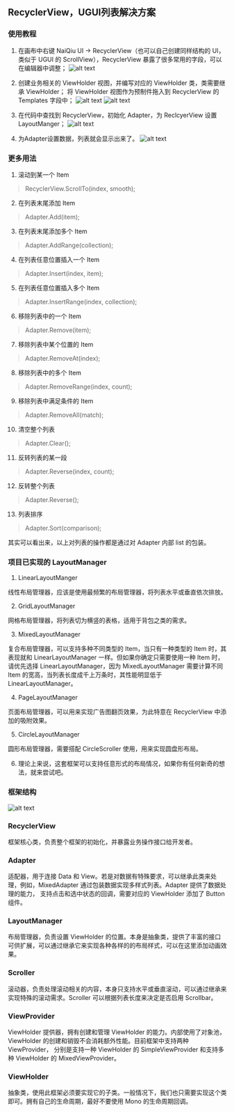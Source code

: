 ## RecyclerView，UGUI列表解决方案
### 使用教程
1. 在画布中右键 NaiQiu UI -> RecyclerView（也可以自己创建同样结构的 UI，类似于 UGUI 的 ScrollView），RecyclerView 暴露了很多常用的字段，可以在编辑器中调整；
![alt text](Screenshot/Snipaste_2024-11-10_14-49-47.png)

2. 创建业务相关的 ViewHolder 视图，并编写对应的 ViewHolder 类，类需要继承 ViewHolder； 将 ViewHolder 视图作为预制件拖入到 RecyclerView 的 Templates 字段中；
![alt text](Screenshot/Snipaste_2024-11-10_15-33-23.png)
![alt text](Screenshot/Snipaste_2024-11-10_15-36-18.png)

3. 在代码中查找到 RecyclerView，初始化 Adapter，为 ReclcyerView 设置 LayoutManger；
![alt text](Screenshot/Snipaste_2024-11-10_15-34-41.png)

4. 为Adapter设置数据，列表就会显示出来了。
![alt text](Screenshot/Snipaste_2024-11-10_15-34-48.png)

### 更多用法
1. 滚动到某一个 Item
> RecyclerView.ScrollTo(index, smooth);
2. 在列表末尾添加 Item
> Adapter.Add(item);
3. 在列表末尾添加多个 Item
> Adapter.AddRange(collection);
4. 在列表任意位置插入一个 Item
> Adapter.Insert(index, item);
5. 在列表任意位置插入多个 Item
> Adapter.InsertRange(index, collection);
6. 移除列表中的一个 Item
> Adapter.Remove(item);
7. 移除列表中某个位置的 Item
> Adapter.RemoveAt(index);
8. 移除列表中的多个 Item
> Adapter.RemoveRange(index, count);
9. 移除列表中满足条件的 Item
> Adapter.RemoveAll(match);
10. 清空整个列表
> Adapter.Clear();
11. 反转列表的某一段
> Adapter.Reverse(index, count);
12. 反转整个列表
> Adapter.Reverse();
13. 列表排序
> Adapter.Sort(comparison);

其实可以看出来，以上对列表的操作都是通过对 Adapter 内部 list 的包装。

### 项目已实现的 LayoutManager
1. LinearLayoutManger

线性布局管理器，应该是使用最频繁的布局管理器，将列表水平或垂直依次排放。

2. GridLayoutManager

网格布局管理器，将列表切为横竖的表格，适用于背包之类的需求。

3. MixedLayoutManager

复合布局管理器，可以支持多种不同类型的 Item，当只有一种类型的 Item 时，其表现就和 LinearLayoutManager 一样。但如果你确定只需要使用一种 Item 时，
请优先选择 LinearLayoutManager，因为 MixedLayoutManager 需要计算不同 Item 的宽高，当列表长度成千上万条时，其性能明显低于 LinearLayoutManager。

4. PageLayoutManager

页面布局管理器，可以用来实现广告图翻页效果，为此特意在 RecyclerView 中添加的吸附效果。

5. CircleLayoutManager

圆形布局管理器，需要搭配 CircleScroller 使用，用来实现圆盘形布局。

6. 理论上来说，这套框架可以支持任意形式的布局情况，如果你有任何新奇的想法，就来尝试吧。

### 框架结构

![alt text](RecyclerView.png)

### RecyclerView
框架核心类，负责整个框架的初始化，并暴露业务操作接口给开发者。
### Adapter
适配器，用于连接 Data 和 View。若是对数据有特殊要求，可以继承此类来处理，例如，MixedAdapter 通过包装数据实现多样式列表。Adapter 提供了数据处理的能力，
支持点击和选中状态的回调，需要对应的 ViewHolder 添加了 Button 组件。
### LayoutManager
布局管理器，负责设置 ViewHolder 的位置。本身是抽象类，提供了丰富的接口可供扩展，可以通过继承它来实现各种各样的的布局样式，可以在这里添加动画效果。
### Scroller
滚动器，负责处理滚动相关的内容，本身只支持水平或垂直滚动，可以通过继承来实现特殊的滚动需求。Scroller 可以根据列表长度来决定是否启用 Scrollbar。
### ViewProvider
ViewHolder 提供器，拥有创建和管理 ViewHolder 的能力。内部使用了对象池，ViewHolder 的创建和销毁不会消耗额外性能。目前框架中支持两种 ViewProvider，
分别是支持一种 ViewHolder 的 SimpleViewProvider 和支持多种 ViewHolder 的 MixedViewProvider。
### ViewHolder
抽象类，使用此框架必须要实现它的子类。一般情况下，我们也只需要实现这个类即可。拥有自己的生命周期，最好不要使用 Mono 的生命周期回调。